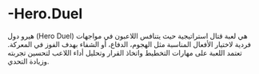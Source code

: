 # -Hero.Duel
هيرو دول (Hero Duel) هي لعبة قتال استراتيجية حيث يتنافس اللاعبون في مواجهات فردية لاختيار الأفعال المناسبة مثل الهجوم، الدفاع، أو الشفاء بهدف الفوز في المعركة. تعتمد اللعبة على مهارات التخطيط واتخاذ القرار وتحليل أداء اللاعب لتحسين تجربته وزيادة التحدي.
